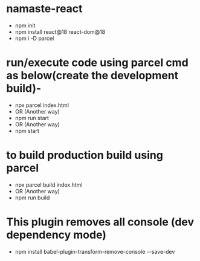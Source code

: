 # namaste-react
- npm init
- npm install react@18 react-dom@18
- npm i -D parcel

# run/execute code using parcel cmd as below(create the development build)-
- npx parcel index.html
- OR (Another way)
- npm run start
- OR (Another way)
- npm start

# to build production build using parcel
- npx parcel build index.html
- OR (Another way)
- npm run build

# This plugin removes all console (dev dependency mode)
- npm install babel-plugin-transform-remove-console --save-dev